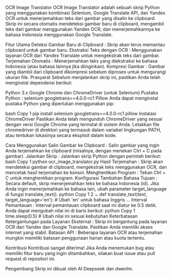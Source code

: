 OCR Image Translator
OCR Image Translator adalah sebuah skrip Python yang menggunakan kombinasi Selenium, Google Translate API, dan Yandex OCR untuk menerjemahkan teks dari gambar yang disalin ke clipboard. Skrip ini secara otomatis mendeteksi gambar baru di clipboard, mengambil teks dari gambar menggunakan Yandex OCR, dan menerjemahkannya ke bahasa Indonesia menggunakan Google Translate.

Fitur Utama
Deteksi Gambar Baru di Clipboard : Skrip akan terus memantau clipboard untuk gambar baru.
Ekstraksi Teks dengan OCR : Menggunakan layanan OCR dari Yandex Translate untuk mengekstrak teks dari gambar.
Terjemahan Otomatis : Menerjemahkan teks yang diekstraksi ke bahasa Indonesia (atau bahasa lainnya jika diinginkan).
Kompresi Gambar : Gambar yang diambil dari clipboard dikompresi sebelum diproses untuk mengurangi ukuran file.
Prasyarat
Sebelum menjalankan skrip ini, pastikan Anda telah menginstal dependensi berikut:

Python 3.x
Google Chrome dan ChromeDriver (untuk Selenium)
Pustaka Python :
selenium
googletrans==4.0.0-rc1
Pillow
Anda dapat menginstal pustaka Python yang diperlukan menggunakan pip:

bash
Copy
1
pip install selenium googletrans==4.0.0-rc1 pillow
Instalasi ChromeDriver
Pastikan Anda telah mengunduh ChromeDriver yang sesuai dengan versi Google Chrome yang terinstal di sistem Anda. Letakkan file chromedriver di direktori yang termasuk dalam variabel lingkungan PATH, atau tentukan lokasinya secara eksplisit dalam kode.

Cara Menggunakan
Salin Gambar ke Clipboard : Salin gambar yang ingin Anda terjemahkan ke clipboard (misalnya, dengan menekan Ctrl + C pada gambar).
Jalankan Skrip : Jalankan skrip Python dengan perintah berikut:
bash
Copy
1
python ocr_image_translator.py
Hasil Terjemahan : Skrip akan mendeteksi gambar di clipboard, mengekstrak teks menggunakan OCR, dan mencetak hasil terjemahan ke konsol.
Menghentikan Program : Tekan Ctrl + C untuk menghentikan program.
Konfigurasi Tambahan
Bahasa Tujuan : Secara default, skrip menerjemahkan teks ke bahasa Indonesia (id). Jika Anda ingin menerjemahkan ke bahasa lain, ubah parameter target_language di fungsi translate_text().
python
Copy
1
2
⌄
def translate_text(text, target_language='en'):  # Ubah 'en' untuk bahasa Inggris
    ...
Interval Pemantauan : Interval pemantauan clipboard saat ini diatur ke 0.5 detik. Anda dapat mengubah nilai ini di baris berikut:
python
Copy
1
time.sleep(0.5)  # Ubah nilai ini sesuai kebutuhan
Keterbatasan
Ketergantungan pada Layanan Eksternal : Skrip ini bergantung pada layanan OCR dari Yandex dan Google Translate. Pastikan Anda memiliki akses internet yang stabil.
Batasan API : Beberapa layanan OCR atau terjemahan mungkin memiliki batasan penggunaan harian atau kuota tertentu.

Kontribusi
Kontribusi sangat diterima! Jika Anda menemukan bug atau memiliki fitur baru yang ingin ditambahkan, silakan buat issue atau pull request di repositori ini.

Pengembang
Skrip ini dibuat oleh AI Deepseek dan dwenlm.
